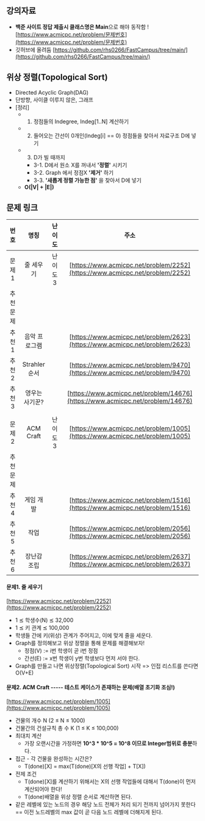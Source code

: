 ﻿## 강의자료 
- **백준 사이트 정답 제출시 클래스명은 Main**으로 해야 동작함 ! [https://www.acmicpc.net/problem/문제번호](https://www.acmicpc.net/problem/문제번호)
- 깃허브에 올려둠 
[https://github.com/rhs0266/FastCampus/tree/main/](https://github.com/rhs0266/FastCampus/tree/main/)


## 위상 정렬(Topological Sort)
- Directed Acyclic Graph(DAG)
- 단방향, 사이클 이루지 않은, 그래프 
- [정리] 
  - 1. 정점들의 Indegree, Indeg[1..N] 계산하기
  - 2. 들어오는 간선이 0개인(Indeg[i] == 0) 정점들을 찾아서 자료구조 D에 넣기 
  - 3. D가 빌 때까지  
    - 3-1. D에서 원소 X를 꺼내서 **'정렬'** 시키기
    - 3-2. Graph 에서 정점X **'제거'** 하기
    - 3-3. **'새롭게 정렬 가능한 점'** 을 찾아서 D에 넣기 
  - **O(|V| + |E|)**


## 문제 링크 
|번호|명칭|난이도|주소|
|:------:|:--------:|:--------:|:--------------:|
|문제1| 줄 세우기 |난이도 3|[https://www.acmicpc.net/problem/2252](https://www.acmicpc.net/problem/2252)|
|추천문제||||
|추천1|음악 프로그램||[https://www.acmicpc.net/problem/2623](https://www.acmicpc.net/problem/2623)|
|추천2|Strahler 순서||[https://www.acmicpc.net/problem/9470](https://www.acmicpc.net/problem/9470)|
|추천3|영우는 사기꾼?||[https://www.acmicpc.net/problem/14676](https://www.acmicpc.net/problem/14676)|
|||||
|문제2|ACM Craft|난이도3|[https://www.acmicpc.net/problem/1005](https://www.acmicpc.net/problem/1005)|
|추천문제||||
|추천4|게임 개발||[https://www.acmicpc.net/problem/1516](https://www.acmicpc.net/problem/1516)|
|추천5|작업||[https://www.acmicpc.net/problem/2056](https://www.acmicpc.net/problem/2056)|
|추천6|장난감 조립||[https://www.acmicpc.net/problem/2637](https://www.acmicpc.net/problem/2637)|


#### 문제1. 줄 세우기 
[https://www.acmicpc.net/problem/2252](https://www.acmicpc.net/problem/2252)
- 1 ⪯ 학생수(N) ⪯ 32,000    
- 1 ⪯ 키 관계 ⪯ 100,000 
- 학생들 간에 키(위상) 관계가 주어지고, 이에 맞게 줄을 세운다.
- Graph를 정의해보고 위상 정렬을 통해 문제를 해결해보자! 
  - 정점(V) := i번 학생이 곧 i번 정점 
  - 간선(E) := x번 학생이 y번 학생보다 먼저 서야 한다.
- Graph를 만들고 나면 위상정렬(Topological Sort) 시작 => 인접 리스트를 쓴다면 O(V+E)

#### 문제2. ACM Craft ----- 테스트 케이스가 존재하는 문제(배열 초기화 조심!)
[https://www.acmicpc.net/problem/1005](https://www.acmicpc.net/problem/1005)
- 건물의 개수 N (2 ≤ N ≤ 1000) 
- 건물간의 건설규칙 총 수 K (1 ≤ K ≤ 100,000)
- 최대치 계산 
  - 가장 오랜시간을 가정하면 **10^3 * 10^5 = 10^8 이므로 Integer범위로 충분**하다.
- 접근 - 각 건물을 완성하는 시간은?
  - T(done)[X] = max(T(done)[X의 선행 작업] + T[X])   
- 전제 조건 
  - T(done)[X]를 계산하기 위해서는 X의 선행 작업들에 대해서 T(done)이 먼저 계산되어야 한다!
  - T(done)배열을 위상 정렬 순서로 계산하면 된다.
- 같은 레벨에 있는 노드의 경우 해당 노드 전체가 처리 되기 전까지 넘어가지 못한다 == 이전 노드레벨의 max 값이 곧 다음 노드 레벨에 더해지게 된다.